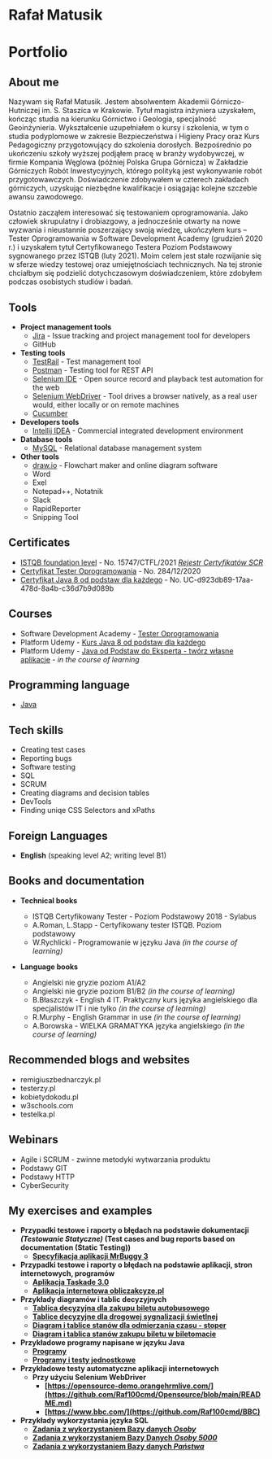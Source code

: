 # Rafał Matusik
# Portfolio 

## About me

Nazywam się Rafał Matusik. Jestem absolwentem Akademii Górniczo-Hutniczej im. S. Staszica w Krakowie. Tytuł magistra inżyniera uzyskałem, kończąc studia na kierunku Górnictwo i Geologia, specjalność Geoinżynieria. Wykształcenie uzupełniałem o kursy i szkolenia, w tym o studia podyplomowe w zakresie Bezpieczeństwa i Higieny Pracy oraz Kurs Pedagogiczny przygotowujący do szkolenia dorosłych. Bezpośrednio po ukończeniu szkoły wyższej podjąłem pracę w branży wydobywczej, w firmie Kompania Węglowa (później Polska Grupa Górnicza) w Zakładzie Górniczych Robót Inwestycyjnych, którego polityką jest wykonywanie robót przygotowawczych. Doświadczenie zdobywałem w czterech zakładach górniczych, uzyskując niezbędne kwalifikacje i osiągając kolejne  szczeble awansu zawodowego.

Ostatnio zacząłem interesować się testowaniem oprogramowania. Jako człowiek skrupulatny i drobiazgowy, a jednocześnie otwarty na nowe wyzwania i nieustannie poszerzający swoją wiedzę, ukończyłem kurs – Tester Oprogramowania w Software Development Academy (grudzień 2020 r.) i uzyskałem tytuł Certyfikowanego Testera Poziom Podstawowy sygnowanego przez ISTQB (luty 2021). Moim celem jest stałe rozwijanie się w sferze wiedzy testowej oraz umiejętnościach technicznych. Na tej stronie chciałbym się podzielić dotychczasowym doświadczeniem, które zdobyłem podczas osobistych studiów i badań.

## Tools
* **Project management tools**
  * [Jira](https://jira.atlassian.com/) - Issue tracking and project management tool for developers
  * GitHub
* **Testing tools**
  * [TestRail](https://www.gurock.com/testrail/) - Test management tool
  * [Postman](https://www.postman.com/product/rest-client/) - Testing tool for REST API
  * [Selenium IDE](https://chrome.google.com/webstore/detail/selenium-ide/mooikfkahbdckldjjndioackbalphokd) - Open source record and playback test automation for the web
  * [Selenium WebDriver](https://www.selenium.dev/projects/) - Tool drives a browser natively, as a real user would, either locally or on remote machines
  * [Cucumber](https://cucumber.io/)
* **Developers tools**
  * [Intellij IDEA](https://www.jetbrains.com/idea/) - Commercial integrated development environment
* **Database tools**
  * [MySQL](https://www.mysql.com/) - Relational database management system
* **Other tools**
  * [draw.io](https://app.diagrams.net/) - Flowchart maker and online diagram software
  * Word
  * Exel
  * Notepad++, Notatnik
  * Slack
  * RapidReporter
  * Snipping Tool

## Certificates

* [ISTQB  foundation level](https://drive.google.com/file/d/1jKwOiwKF-bFTWBtoLukdbJIX4gXarJbb/view?usp=sharing) - No. 15747/CTFL/2021 _[Rejestr Certyfikatów SCR](http://scr.istqb.org/)_
* [Certyfikat Tester Oprogramowania](https://app.diplomasafe.com/pl-PL/diploma/d4bbf07600067d3ba7835faa5b572b291a09dcd5c/tester-oprogramowania/linkedin_cert) - No. 284/12/2020
* [Certyfikat Java 8 od podstaw dla każdego](https://www.udemy.com/certificate/UC-d923db89-17aa-478d-8a4b-c36d7b9d089b/?utm_campaign=email&utm_source=sendgrid.com&utm_medium=email) - No. UC-d923db89-17aa-478d-8a4b-c36d7b9d089b

## Courses

* Software Development Academy - [Tester Oprogramowania](https://sdacademy.pl/kursy/kurs-tester-zdalny/)
* Platform Udemy - [Kurs Java 8 od podstaw dla każdego](https://www.udemy.com/course/kurs-java-8-od-podstaw-dla-kazdego/learn/lecture/11027866#overview)
* Platform Udemy - [Java od Podstaw do Eksperta - twórz własne aplikacje](https://www.udemy.com/course/java-od-podstaw-do-eksperta-tworz-wasne-aplikacje/learn/lecture/7051018#overview) - _in the course of learning_


## Programming language

* [Java](https://www.oracle.com/pl/java/)

## Tech skills

* Creating test cases
* Reporting bugs
* Software testing
* SQL
* SCRUM
* Creating diagrams and decision tables
* DevTools
* Finding uniqe CSS Selectors and xPaths


## Foreign Languages
* **English** (speaking level A2; writing level B1)


## Books and documentation
* **Technical books**
  * ISTQB Certyfikowany Tester - Poziom Podstawowy 2018 - Sylabus
  * A.Roman, L.Stapp - Certyfikowany tester ISTQB. Poziom podstawowy
  * W.Rychlicki - Programowanie w języku Java _(in the course of learning)_

* **Language books**
  * Angielski nie gryzie poziom A1/A2
  * Angielski nie gryzie poziom B1/B2 _(in the course of learning)_
  * B.Błaszczyk -  English 4 IT. Praktyczny kurs języka angielskiego dla specjalistów IT i nie tylko _(in the course of learning)_
  * R.Murphy -  English Grammar in use _(in the course of learning)_
  * A.Borowska -  WIELKA GRAMATYKA języka angielskiego _(in the course of learning)_
  
## Recommended blogs and websites

  * remigiuszbednarczyk.pl
  * testerzy.pl
  * kobietydokodu.pl
  * w3schools.com
  * testelka.pl
## Webinars
* Agile i SCRUM - zwinne metodyki wytwarzania produktu
* Podstawy GIT
* Podstawy HTTP
* CyberSecurity

## My exercises and examples
* **Przypadki testowe i raporty o błędach na podstawie dokumentacji _(Testowanie Statyczne)_ (Test cases and bug reports based on documentation (Static Testing))**
  * **[Specyfikacja aplikacji MrBuggy 3](https://github.com/Raf100cmd/Specyfikacja-aplikacji-MrBuggy-3)**
* **Przypadki testowe i raporty o błędach na podstawie aplikacji, stron internetowych, programów**
  * **[Aplikacja Taskade 3.0](https://github.com/Raf100cmd/Aplikacja-Taskade-3.0)**
  * **[Aplikacja internetowa obliczakcyze.pl](https://github.com/Raf100cmd/obliczakcyze.pl)**
* **Przykłady diagramów i tablic decyzyjnych**
  * **[Tablica decyzyjna dla zakupu biletu autobusowego](https://drive.google.com/file/d/1dwIg3jF0bLLdv5CsMNQheQiwpdyBMAtl/view?usp=sharing)**
  * **[Tablice decyzyjne dla drogowej sygnalizacji świetlnej](https://drive.google.com/file/d/1ZtI5UUItHjoTU_a4aBogwOoeB4pEzpzP/view?usp=sharing)**
  * **[Diagram i tablice stanów dla odmierzania czasu - stoper](https://drive.google.com/file/d/1DIkv2MRJsEUUpelk-giAnzME0w4C-fST/view?usp=sharing)**
  * **[Diagram i tablica stanów zakupu biletu w biletomacie](https://drive.google.com/file/d/1Q_YOt5ZswS1K0UaRlQh34pm8Fe0vd94w/view?usp=sharing)**
* **Przykładowe programy napisane w języku Java**
  * **[Programy](https://github.com/Raf100cmd/Programy)**
  * **[Programy i testy jednostkowe](https://github.com/Raf100cmd/Programy_i_testy_jednostkowe)**
* **Przykładowe testy automatyczne aplikacji internetowych**
  * **Przy użyciu Selenium WebDriver**
      * **[https://opensource-demo.orangehrmlive.com/](https://github.com/Raf100cmd/Opensource/blob/main/README.md)**
      * **[https://www.bbc.com/](https://github.com/Raf100cmd/BBC)**
* **Przykłady wykorzystania języka SQL**
  * **[Zadania z wykorzystaniem Bazy danych _Osoby_](https://github.com/Raf100cmd/SQL_Baza_Danych_Osoby)**
  * **[Zadania z wykorzystaniem Bazy Danych _Osoby 5000_](https://github.com/Raf100cmd/SQL_Baza_Danych_Osoby)**
  * **[Zadania z wykorzystaniem Bazy danych _Państwa_](https://github.com/Raf100cmd/SQL_Baza_Danych_Pa-stwa)**




